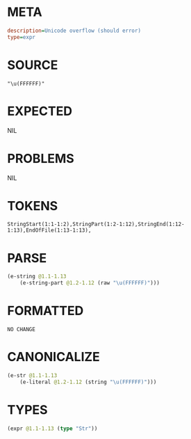 # META
~~~ini
description=Unicode overflow (should error)
type=expr
~~~
# SOURCE
~~~roc
"\u(FFFFFF)"
~~~
# EXPECTED
NIL
# PROBLEMS
NIL
# TOKENS
~~~zig
StringStart(1:1-1:2),StringPart(1:2-1:12),StringEnd(1:12-1:13),EndOfFile(1:13-1:13),
~~~
# PARSE
~~~clojure
(e-string @1.1-1.13
	(e-string-part @1.2-1.12 (raw "\u(FFFFFF)")))
~~~
# FORMATTED
~~~roc
NO CHANGE
~~~
# CANONICALIZE
~~~clojure
(e-str @1.1-1.13
	(e-literal @1.2-1.12 (string "\u(FFFFFF)")))
~~~
# TYPES
~~~clojure
(expr @1.1-1.13 (type "Str"))
~~~
